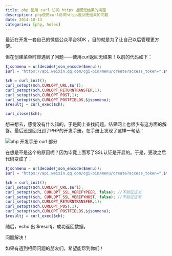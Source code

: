 ```yaml
---
title: php 使用 curl 访问 https 返回无结果的问题
description: php使用curl访问https返回无结果的问题
date: 2014-10-13
categories: [php, holes]
---
```


最近在开发一套自己的微信公众平台SDK ，目的就是为了让自己以后管理更方便。

但在创建菜单时却遇到了问题——使用curl返回无结果！以前的代码如下：

```php
$jsonmenu = urldecode(json_encode($menu));
$url = "https://api.weixin.qq.com/cgi-bin/menu/create?access_token=".$this->getToken();

$ch = curl_init();
curl_setopt($ch,CURLOPT_URL,$url);
curl_setopt($ch,CURLOPT_RETURNTRANSFER,1);
curl_setopt($ch,CURLOPT_POST,1);
curl_setopt($ch,CURLOPT_POSTFIELDS,$jsonmenu);
$resultj = curl_exec($ch);

curl_close($ch);
```

想来想去，感觉没有什么错的，于是网上查找问题，结果网上也很少有这方面的解答。最后还是回归到了PHP的开发手册。在手册上发现了这样一句话：

![php 开发手册 curl 部分](/images/posts/2014-10-13-curl.jpg)

在想是不是这个的原因呢？因为毕竟上面写了SSL认证是开启的。于是，更改之后代码变成了：

```php
$jsonmenu = urldecode(json_encode($menu));
$url = "https://api.weixin.qq.com/cgi-bin/menu/create?access_token=".$this->getToken();

$ch = curl_init();
curl_setopt($ch,CURLOPT_URL,$url);
curl_setopt($ch, CURLOPT_SSL_VERIFYPEER, false); //不验证证书
curl_setopt($ch, CURLOPT_SSL_VERIFYHOST, false); //不验证证书
curl_setopt($ch,CURLOPT_RETURNTRANSFER,1);
curl_setopt($ch,CURLOPT_POST,1);
curl_setopt($ch,CURLOPT_POSTFIELDS,$jsonmenu);
$resultj = curl_exec($ch);
```

随后，echo 出 $resultj，成功返回数据。

问题解决！

如果有遇到相同问题的朋友们，希望能帮到你们！
